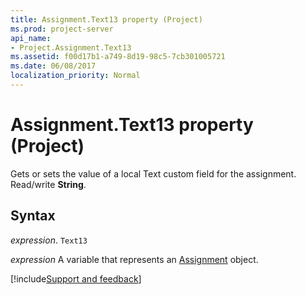 ```yaml
---
title: Assignment.Text13 property (Project)
ms.prod: project-server
api_name:
- Project.Assignment.Text13
ms.assetid: f00d17b1-a749-8d19-98c5-7cb301005721
ms.date: 06/08/2017
localization_priority: Normal
---
```



# Assignment.Text13 property (Project)

Gets or sets the value of a local Text custom field for the assignment. Read/write  **String**.


## Syntax

_expression_. `Text13`

_expression_ A variable that represents an [Assignment](./Project.Assignment.md) object.

[!include[Support and feedback](~/includes/feedback-boilerplate.md)]